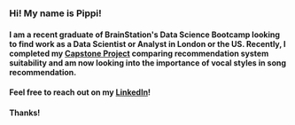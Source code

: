 ### Hi! My name is Pippi! 

#### I am a recent graduate of BrainStation's Data Science Bootcamp looking to find work as a Data Scientist or Analyst in London or the US. Recently, I completed my [Capstone Project](https://github.com/pdebree/RecommendationExplorationCapstone) comparing recommendation system suitability and am now looking into the importance of vocal styles in song recommendation. 

#### Feel free to reach out on my [LinkedIn](https://www.linkedin.com/in/pippi-de-bree/)!

#### Thanks! 



<!--
**pdebree/pdebree** is a ✨ _special_ ✨ repository because its `README.md` (this file) appears on your GitHub profile.

Here are some ideas to get you started:

- 🔭 I’m currently working on ...
- 🌱 I’m currently learning ...
- 👯 I’m looking to collaborate on ...
- 🤔 I’m looking for help with ...
- 💬 Ask me about ...
- 📫 How to reach me: ...
- 😄 Pronouns: ...
- ⚡ Fun fact: ...
-->
